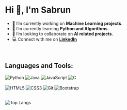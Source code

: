 <h1 align="left">Hi 👋, I'm Sabrun</h1>

  - 🔭 I’m currently working on **Machine Learning projects**.
  - 🌱 I’m currently learning **Python and Algorithms**.
  - 👯 I’m looking to collaborate on **AI related projects**.
  - :computer: Connect with me on **[LinkedIn](https://www.linkedin.com/in/sabrun/)**


<br/>

<h2 align="left">Languages and Tools:</h2>
<div>
  <img  alt="Python" src ="https://img.shields.io/badge/Python-14354C?style=for-the-badge&logo=python&logoColor=white"/>
  <img  alt="Java" src ="https://img.shields.io/badge/Java-ED8B00?style=for-the-badge&logo=openjdk&logoColor=white"/>
  <img  alt="JavaScript" src="https://img.shields.io/badge/JavaScript-%23323330.svg?style=for-the-badge&logo=javascript&logoColor=white"/>
  <img alt="C" src="https://img.shields.io/badge/C-00599C?style=for-the-badge&logo=c&logoColor=white"/>
</div>

<br/>

<div>
  <img  alt="HTML5" src="https://img.shields.io/badge/html5-%23E34F26.svg?style=for-the-badge&logo=html5&logoColor=white"/>
  <img  alt="CSS3" src="https://img.shields.io/badge/css3-%231572B6.svg?style=for-the-badge&logo=css3&logoColor=white"/>
  <img  alt="Git" src="https://img.shields.io/badge/-Git-F05032?style=for-the-badge&logo=git&logoColor=white" atl="Git Logo" />
  <img  alt="Bootstrap" src ="https://img.shields.io/badge/Bootstrap-563D7C?style=for-the-badge&logo=bootstrap&logoColor=white" alt="Bootstrap Logo" />
<!--   <img  alt="Markdown" src ="https://img.shields.io/badge/Markdown-000000?style=for-the-badge&logo=markdown&logoColor=white" alt="Markdown Logo" /> -->
</div>

<br/>

![Top Langs](https://github-readme-stats.vercel.app/api/top-langs/?username=anuraghazra&layout=compact&theme=vue-dark)

<!--
**SabrunTheDev/SabrunTheDev** is a ✨ _special_ ✨ repository because its `README.md` (this file) appears on your GitHub profile.

Here are some ideas to get you started:

- 🔭 I’m currently working on ...
- 🌱 I’m currently learning ...
- 👯 I’m looking to collaborate on ...
- 🤔 I’m looking for help with ...
- 💬 Ask me about ...
- 📫 How to reach me: ...
- 😄 Pronouns: ...
- ⚡ Fun fact: ...
-->
